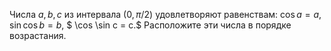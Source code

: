 Числа $a,b,c$ из интервала $(0, \pi /2)$ удовлетворяют равенствам: $\cos a = a,$ $\sin \cos b  = b,$ $ \cos \sin c = c.$ Расположите эти числа в порядке возрастания.